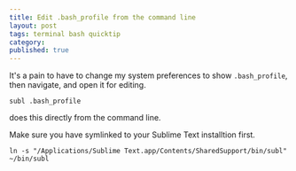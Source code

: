 ```yaml
---
title: Edit .bash_profile from the command line
layout: post
tags: terminal bash quicktip
category: 
published: true
---
```


It's a pain to have to change my system preferences to show `.bash_profile`, then navigate, and open it for editing.

`subl .bash_profile` 

does this directly from the command line.


Make sure you have symlinked to your Sublime Text installtion first.


`ln -s "/Applications/Sublime Text.app/Contents/SharedSupport/bin/subl" ~/bin/subl`



